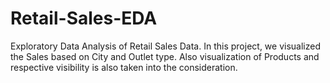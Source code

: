 # Retail-Sales-EDA
Exploratory Data Analysis of Retail Sales Data. In this project, we visualized the Sales based on City and Outlet type. Also visualization of Products and respective visibility is also taken into the consideration.
